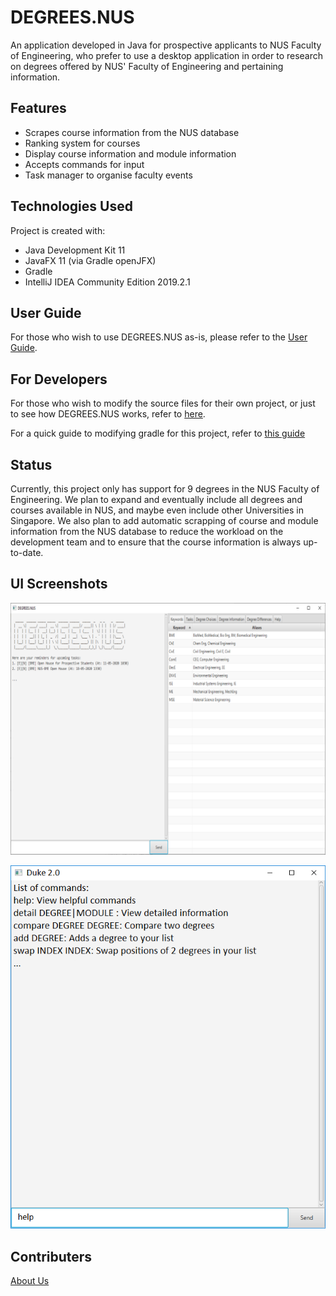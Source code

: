 # DEGREES.NUS

An application developed in Java for prospective applicants to NUS Faculty of Engineering, who prefer to use a desktop application in order to research on degrees offered by NUS' Faculty of Engineering and pertaining information. 

## Features
* Scrapes course information from the NUS database
* Ranking system for courses
* Display course information and module information
* Accepts commands for input
* Task manager to organise faculty events


## Technologies Used
Project is created with:
* Java Development Kit 11
* JavaFX 11 (via Gradle openJFX)
* Gradle
* IntelliJ IDEA Community Edition 2019.2.1

## User Guide

For those who wish to use DEGREES.NUS as-is, please refer to the [User Guide](docs/UserGuide.adoc).

## For Developers

For those who wish to modify the source files for their own project, or just to see how DEGREES.NUS works, refer to [here](docs/DeveloperGuide.adoc).

For a quick guide to modifying gradle for this project, refer to [this guide](docs/GradleUsage.md)

## Status

Currently, this project only has support for 9 degrees in the NUS Faculty of Engineering. We plan to expand and eventually include all degrees and courses available in NUS, and maybe even include other Universities in Singapore. We also plan to add automatic scrapping of course and module information from the NUS database to reduce the workload on the development team and to ensure that the course information is always up-to-date.

## UI Screenshots

![UI](docs/images/Ui.png)

![UI help](docs/images/UIhelp.png)

## Contributers

[About Us](docs/AboutUs.adoc)
